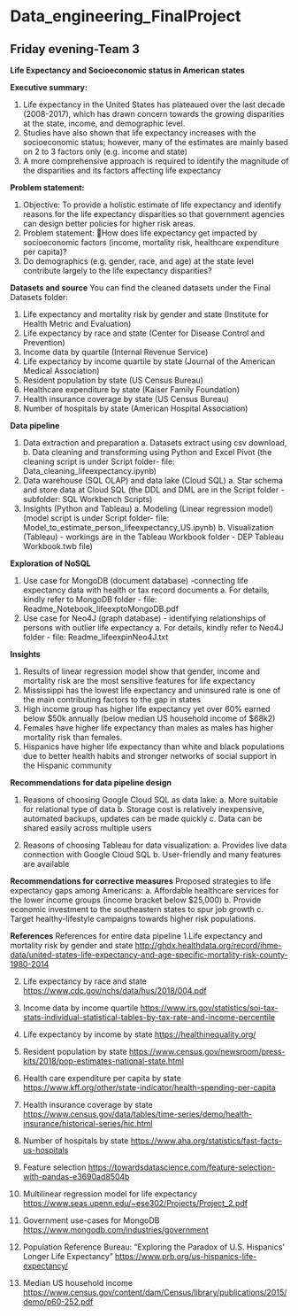 # Data_engineering_FinalProject
## Friday evening-Team 3

__Life Expectancy and Socioeconomic status in American states__

__Executive summary:__
1. Life expectancy in the United States has plateaued over the last decade (2008-2017), which has drawn concern towards the growing disparities at the state, income, and demographic level.
2. Studies have also shown that life expectancy increases with the socioeconomic status; however, many of the estimates are mainly based on 2 to 3 factors only (e.g. income and state)
3. A more comprehensive approach is required to identify the magnitude of the disparities and its factors affecting life expectancy

__Problem statement:__ 
1. Objective: To provide a holistic estimate of life expectancy and identify reasons for the life expectancy disparities so that government agencies can design better policies for higher risk areas.
2. Problem statement: How does life expectancy get impacted by socioeconomic factors  (income, mortality risk, healthcare expenditure per capita)? 
3. Do demographics (e.g. gender, race, and age) at the state level contribute largely to the life expectancy disparities?

__Datasets and source__
You can find the cleaned datasets under the Final Datasets folder: 
1. Life expectancy and mortality risk by gender and state (Institute for Health Metric and Evaluation)
2. Life expectancy by race and state (Center for Disease Control and Prevention)
3. Income data by quartile (Internal Revenue Service)
4. Life expectancy by income quartile by state (Journal of the American Medical Association)
5. Resident population by state (US Census Bureau)
6. Healthcare expenditure by state (Kaiser Family Foundation)
7. Health insurance coverage by state (US Census Bureau)
8. Number of hospitals by state (American Hospital Association)

__Data pipeline__
1. Data extraction and preparation
    a. Datasets extract using csv download, 
    b. Data cleaning and transforming using Python and Excel Pivot (the cleaning script is under Script folder- file: Data_cleaning_lifeexpectancy.ipynb)
2. Data warehouse (SQL OLAP) and data lake (Cloud SQL) 
    a. Star schema and store data at Cloud SQL (the DDL and DML are in the Script folder - subfolder: SQL Workbench Scripts)
3. Insights (Python and Tableau)
    a. Modeling (Linear regression model) (model script is under Script folder- file: Model_to_estimate_person_lifeexpectancy_US.ipynb)
    b. Visualization (Tableau) - workings are in the Tableau Workbook folder - DEP Tableau Workbook.twb file)
    
__Exploration of NoSQL__
1. Use case for MongoDB (document database) -connecting life expectancy data with health or tax record documents 
    a. For details, kindly refer to MongoDB folder - file: Readme_Notebook_lifeexptoMongoDB.pdf
2. Use case for Neo4J (graph database) - identifying relationships of persons with outlier life expectancy 
    a. For details, kindly refer to Neo4J folder - file: Readme_lifeexpinNeo4J.txt

__Insights__
1. Results of linear regression model show that gender, income and mortality risk  are the most sensitive features for life expectancy
2. Mississippi has the lowest life expectancy and uninsured rate is one of the main contributing factors to the gap in states
3. High income group has higher life expectancy yet over 60% earned below $50k annually (below median US household income of $68k2)
4. Females have higher life expectancy than males as males has higher mortality risk than females.
5. Hispanics have higher life expectancy than white and black populations due to better health habits and stronger networks of social support in the Hispanic community 

__Recommendations for data pipeline design__
1. Reasons of choosing Google Cloud SQL as data lake: 
a. More suitable for relational type of data
b. Storage cost is relatively inexpensive, automated backups, updates can be made quickly
c. Data can be shared easily across multiple users

2. Reasons of choosing Tableau for data visualization: 
a. Provides live data connection with Google Cloud SQL
b. User-friendly and many features are available 

__Recommendations for corrective measures__
Proposed strategies to life expectancy gaps among Americans: 
a. Affordable healthcare services for the lower income groups (income bracket below $25,000)
b. Provide economic investment to the southeastern states to spur job growth
c. Target healthy-lifestyle campaigns towards higher risk populations.

__References__
References for entire data pipeline
1.Life expectancy and mortality risk by gender and state 
http://ghdx.healthdata.org/record/ihme-data/united-states-life-expectancy-and-age-specific-mortality-risk-county-1980-2014

2. Life expectancy by race and state 
https://www.cdc.gov/nchs/data/hus/2018/004.pdf

3. Income data by income quartile https://www.irs.gov/statistics/soi-tax-stats-individual-statistical-tables-by-tax-rate-and-income-percentile

4. Life expectancy by income by state 
https://healthinequality.org/

5. Resident population by state 
https://www.census.gov/newsroom/press-kits/2018/pop-estimates-national-state.html

6. Health care expenditure per capita by state 
https://www.kff.org/other/state-indicator/health-spending-per-capita

7. Health insurance coverage by state 
https://www.census.gov/data/tables/time-series/demo/health-insurance/historical-series/hic.html

8. Number of hospitals by state 
https://www.aha.org/statistics/fast-facts-us-hospitals

9. Feature selection 
https://towardsdatascience.com/feature-selection-with-pandas-e3690ad8504b

10. Multilinear regression model for life expectancy 
https://www.seas.upenn.edu/~ese302/Projects/Project_2.pdf

11. Government use-cases for MongoDB 
https://www.mongodb.com/industries/government

12. Population Reference Bureau: “Exploring the Paradox of U.S. Hispanics’ Longer Life Expectancy” 
https://www.prb.org/us-hispanics-life-expectancy/

13. Median US household income 
https://www.census.gov/content/dam/Census/library/publications/2015/demo/p60-252.pdf






